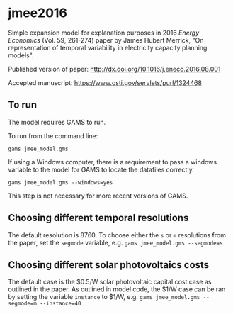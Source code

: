 # jmee2016
Simple expansion model for explanation purposes in 2016 *Energy Economics* (Vol. 59, 261-274)  paper by James Hubert Merrick, "On representation of temporal variability in electricity capacity planning models".

Published version of paper: http://dx.doi.org/10.1016/j.eneco.2016.08.001

Accepted manuscript: https://www.osti.gov/servlets/purl/1324468


## To run
The model requires GAMS to run.

To run from the command line:

``gams jmee_model.gms``

If using a Windows computer, there is a requirement to pass a windows variable to the model for GAMS to locate the datafiles correctly.

``gams jmee_model.gms --windows=yes``

This step is not necessary for more recent versions of GAMS.

## Choosing different temporal resolutions

The default resolution is 8760. To choose either the `s` or `m` resolutions from the paper, set the ``segmode`` variable, e.g.
``gams jmee_model.gms --segmode=s``

## Choosing different solar photovoltaics costs

The default case is the $0.5/W solar photovoltaic capital cost case as outlined in the paper. As outlined in model code, the $1/W case can be ran by setting the variable `instance` to $1/W, e.g. ``gams jmee_model.gms --segmode=m --instance=40``



